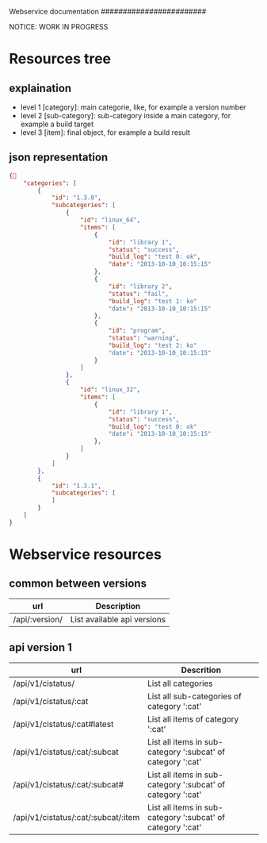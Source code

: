 Webservice documentation
########################

NOTICE: WORK IN PROGRESS

Resources tree
==============

explaination
------------

* level 1 [category]: main categorie, like, for example a version number
* level 2 [sub-category]: sub-category inside a main category, for example a build target
* level 3 [item]: final object, for example a build result

json representation
-------------------

```json
{
    "categories": [
        {
            "id": "1.3.0",
            "subcategories": [
                {
                    "id": "linux_64",
                    "items": [
                        {
                            "id": "library 1",
                            "status": "success",
                            "build_log": "test 0: ok",
                            "date": "2013-10-10_10:15:15"
                        },
                        {
                            "id": "library 2",
                            "status": "fail",
                            "build_log": "test 1: ko"
                            "date": "2013-10-10_10:15:15"
                        },
                        {
                            "id": "program",
                            "status": "warning",
                            "build_log": "test 2: ko"
                            "date": "2013-10-10_10:15:15"
                        }
                    ]
                },
                {
                    "id": "linux_32",
                    "items": [
                        {
                            "id": "library 1",
                            "status": "success",
                            "build_log": "test 0: ok"
                            "date": "2013-10-10_10:15:15"
                        },
                    ]
                }
            ]
        },
        {
            "id": "1.3.1",
            "subcategories": [
            ]
        }
    ]
}
```

Webservice resources
====================

common between versions
-----------------------



|      url       |         Description         |
|----------------|-----------------------------|
| /api/:version/ | List available api versions |


api version 1
-------------


| url | Descrition |
|-----|------------|
| /api/v1/cistatus/ | List all categories |
| /api/v1/cistatus/:cat | List all sub-categories of category ':cat' |
| /api/v1/cistatus/:cat#latest | List all items of category ':cat' |
| /api/v1/cistatus/:cat/:subcat | List all items in sub-category ':subcat' of category ':cat' |
| /api/v1/cistatus/:cat/:subcat# | List all items in sub-category ':subcat' of category ':cat' |
| /api/v1/cistatus/:cat/:subcat/:item | List all items in sub-category ':subcat' of category ':cat' |



